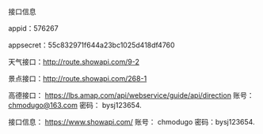 接口信息

appid：576267

appsecret：55c832971f644a23bc1025d418df4760

天气接口：http://route.showapi.com/9-2

景点接口：http://route.showapi.com/268-1

高德接口：
https://lbs.amap.com/api/webservice/guide/api/direction
账号： chmodugo@163.com
密码： bysj123654.

接口信息：
https://www.showapi.com/
账号： chmodugo
密码：bysj123654.